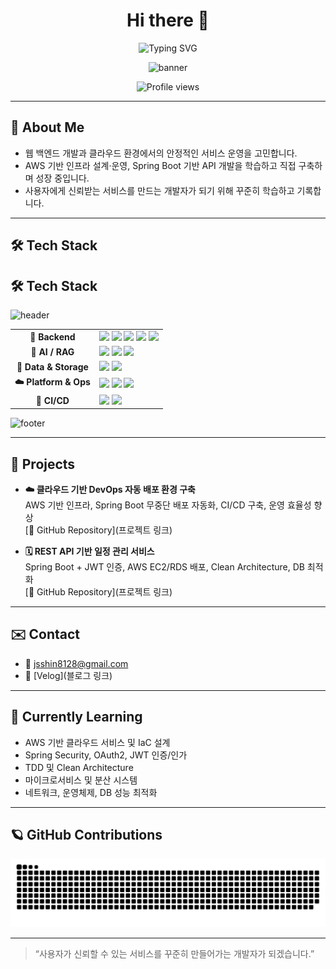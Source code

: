 <h1 align="center">Hi there 👋</h1>

<p align="center">
  <img src="https://readme-typing-svg.demolab.com?font=Fira+Code&weight=500&size=24&pause=1000&color=6DB33F&center=true&vCenter=true&multiline=true&width=600&height=50&lines=Web+Backend+Developer+%7C+Cloud+Engineering;" alt="Typing SVG" />
</p>

<p align="center">
  <img src="https://capsule-render.vercel.app/api?type=rounded&color=gradient&height=160&section=header&text=Welcome%20to%20My%20GitHub&fontSize=30&fontAlignY=40" alt="banner"/>
</p>

<p align="center">
  <img src="https://komarev.com/ghpvc/?username=jsshin8128&color=6DB33F&style=flat-square" alt="Profile views" />
</p>

---

## 🚀 About Me

- 웹 백엔드 개발과 클라우드 환경에서의 안정적인 서비스 운영을 고민합니다.
- AWS 기반 인프라 설계·운영, Spring Boot 기반 API 개발을 학습하고 직접 구축하며 성장 중입니다.
- 사용자에게 신뢰받는 서비스를 만드는 개발자가 되기 위해 꾸준히 학습하고 기록합니다.

---

## 🛠️ Tech Stack

## 🛠️ Tech Stack

<!-- 🚀 Capsule Render Header -->
![header](https://capsule-render.vercel.app/api?type=waving&color=gradient&height=160&section=header&text=🛠️%20Tech%20Stack&fontSize=40&fontAlignY=35&animation=twinkling&fontColor=ffffff)

<table>
  <tr>
    <td align="center"><b>🧩 Backend</b></td>
    <td>
      <img src="https://img.shields.io/badge/Java%2017-007396?style=for-the-badge&logo=openjdk&logoColor=white"/>
      <img src="https://img.shields.io/badge/Spring%20Boot-6DB33F?style=for-the-badge&logo=springboot&logoColor=white"/>
      <img src="https://img.shields.io/badge/Spring%20Security-6DB33F?style=for-the-badge&logo=springsecurity&logoColor=white"/>
      <img src="https://img.shields.io/badge/REST%20API-FF6F00?style=for-the-badge&logo=swagger&logoColor=white"/>
      <img src="https://img.shields.io/badge/Apache%20PDFBox-D22128?style=for-the-badge&logo=apache&logoColor=white"/>
    </td>
  </tr>
  <tr>
    <td align="center"><b>🧠 AI / RAG</b></td>
    <td>
      <img src="https://img.shields.io/badge/PostgreSQL%20+%20pgvector-336791?style=for-the-badge&logo=postgresql&logoColor=white"/>
      <img src="https://img.shields.io/badge/AWS%20Bedrock-FF9900?style=for-the-badge&logo=amazonaws&logoColor=white"/>
      <img src="https://img.shields.io/badge/Prompt%20Templates-8A2BE2?style=for-the-badge"/>
    </td>
  </tr>
  <tr>
    <td align="center"><b>💾 Data & Storage</b></td>
    <td>
      <img src="https://img.shields.io/badge/Amazon%20S3-569A31?style=for-the-badge&logo=amazons3&logoColor=white"/>
      <img src="https://img.shields.io/badge/AWS%20RDS%20(PostgreSQL)-527FFF?style=for-the-badge&logo=amazonrds&logoColor=white"/>
    </td>
  </tr>
  <tr>
    <td align="center"><b>☁️ Platform & Ops</b></td>
    <td>
      <img src="https://img.shields.io/badge/AWS%20ECS%20Fargate-FF9900?style=for-the-badge&logo=amazonaws&logoColor=white"/>
      <img src="https://img.shields.io/badge/AWS%20CloudWatch-FF4F8B?style=for-the-badge&logo=amazoncloudwatch&logoColor=white"/>
      <img src="https://img.shields.io/badge/AWS%20SSM%20Parameter%20Store-232F3E?style=for-the-badge&logo=amazonaws&logoColor=white"/>
    </td>
  </tr>
  <tr>
    <td align="center"><b>🔁 CI/CD</b></td>
    <td>
      <img src="https://img.shields.io/badge/GitHub%20Actions-2088FF?style=for-the-badge&logo=githubactions&logoColor=white"/>
      <img src="https://img.shields.io/badge/Docker-2496ED?style=for-the-badge&logo=docker&logoColor=white"/>
    </td>
  </tr>
</table>

<!-- 🚀 Capsule Render Footer -->
![footer](https://capsule-render.vercel.app/api?type=waving&color=gradient&height=100&section=footer)

---

## 📌 Projects

- **☁️ 클라우드 기반 DevOps 자동 배포 환경 구축**  
  AWS 기반 인프라, Spring Boot 무중단 배포 자동화, CI/CD 구축, 운영 효율성 향상  
  [🔗 GitHub Repository](프로젝트 링크)

- **🗓️ REST API 기반 일정 관리 서비스**  
  Spring Boot + JWT 인증, AWS EC2/RDS 배포, Clean Architecture, DB 최적화  
  [🔗 GitHub Repository](프로젝트 링크)

---

## ✉️ Contact

- 📧 [jsshin8128@gmail.com](mailto:jsshin8128@gmail.com)
- 📝 [Velog](블로그 링크)

---

## 🌱 Currently Learning

- AWS 기반 클라우드 서비스 및 IaC 설계
- Spring Security, OAuth2, JWT 인증/인가
- TDD 및 Clean Architecture
- 마이크로서비스 및 분산 시스템
- 네트워크, 운영체제, DB 성능 최적화

---

## 🪐 GitHub Contributions

<p align="center">
  <img src="https://raw.githubusercontent.com/Platane/snk/output/github-contribution-grid-snake-dark.svg" alt="snake animation" />
</p>

---

> “사용자가 신뢰할 수 있는 서비스를 꾸준히 만들어가는 개발자가 되겠습니다.”
